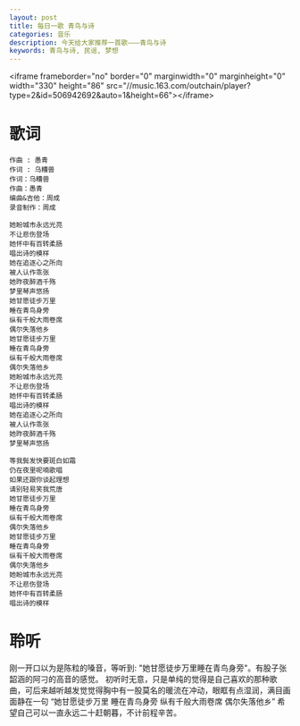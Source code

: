 ```yaml
---
layout: post
title: 每日一歌 青鸟与诗
categories: 音乐
description: 今天给大家推荐一首歌———青鸟与诗
keywords: 青鸟与诗, 民谣, 梦想
---
```


&lt;iframe frameborder="no" border="0" marginwidth="0" marginheight="0" width="330" height="86" src="//music.163.com/outchain/player?type=2&amp;id=506942692&amp;auto=1&amp;height=66"&gt;&lt;/iframe&gt;

# 歌词

    作曲 : 愚青
    作词 : 乌糟兽
    作词：乌糟兽
    作曲：愚青
    编曲&吉他：周成
    录音制作：周成

    她盼城市永远光亮
    不让悲伤登场
    她怀中有百转柔肠
    唱出诗的模样
    她在追逐心之所向
    被人认作乖张
    她昨夜醉酒千殇
    梦里琴声悠扬
    她甘愿徒步万里
    睡在青鸟身旁
    纵有千般大雨卷席
    偶尔失落他乡
    她甘愿徒步万里
    睡在青鸟身旁
    纵有千般大雨卷席
    偶尔失落他乡
    她盼城市永远光亮
    不让悲伤登场
    她怀中有百转柔肠
    唱出诗的模样
    她在追逐心之所向
    被人认作乖张
    她昨夜醉酒千殇
    梦里琴声悠扬

    等我鬓发快要斑白如霜
    仍在夜里呢喃歌唱
    如果还跟你谈起理想
    请别轻易笑我荒唐
    她甘愿徒步万里
    睡在青鸟身旁
    纵有千般大雨卷席
    偶尔失落他乡
    她甘愿徒步万里
    睡在青鸟身旁
    纵有千般大雨卷席
    偶尔失落他乡
    她盼城市永远光亮
    不让悲伤登场
    她怀中有百转柔肠
    唱出诗的模样

# 聆听

刚一开口以为是陈粒的嗓音，等听到: "她甘愿徒步万里睡在青鸟身旁"。有股子张韶涵的阿刁的高音的感觉。 初听时无意，只是单纯的觉得是自己喜欢的那种歌曲，可后来越听越发觉觉得胸中有一股莫名的暖流在冲动，眼眶有点湿润，满目画面静在一句 “她甘愿徒步万里
睡在青鸟身旁
纵有千般大雨卷席
偶尔失落他乡”
希望自己可以一直永远二十赶朝暮，不计前程辛苦。
